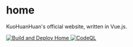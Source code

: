 # home

KuoHuanHuan's official website, written in Vue.js.

[
  ![Build and Deploy Home](https://github.com/kuohuanhuan/home/actions/workflows/build-and-deploy.yml/badge.svg)
](https://github.com/kuohuanhuan/home/actions/workflows/build-and-deploy.yml)
[
  ![CodeQL](https://github.com/kuohuanhuan/home/actions/workflows/codeql-analysis.yml/badge.svg)
](https://github.com/kuohuanhuan/home/actions/workflows/codeql-analysis.yml)
